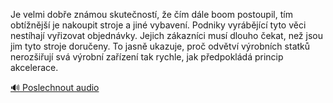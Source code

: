 
Je velmi dobře známou skutečností, že čím dále boom postoupil, tím obtížnější je nakoupit stroje a jiné vybavení. Podniky vyrábějící tyto věci nestíhají vyřizovat objednávky. Jejich zákazníci musí dlouho čekat, než jsou jim tyto stroje doručeny. To jasně ukazuje, proč odvětví výrobních statků nerozšiřují svá výrobní zařízení tak rychle, jak předpokládá princip akcelerace.

[🔊 Poslechnout audio](/data/7-paragraphs/audio/chapter_104/para_002-Je-velmi-dobe-znmou-skutenost-e-m-dle-boo.mp3)

